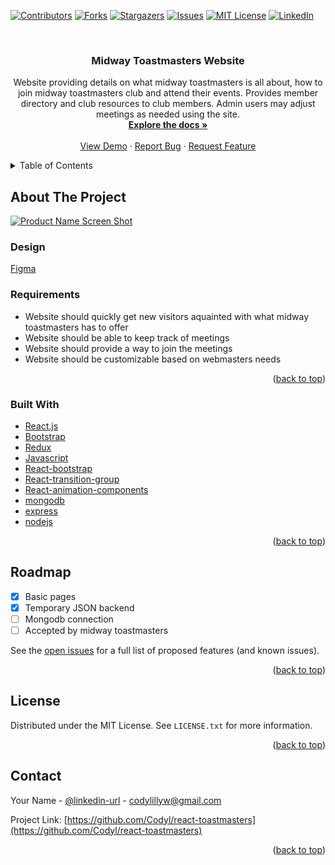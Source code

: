 <div id="top"></div>

[![Contributors][contributors-shield]][contributors-url]
[![Forks][forks-shield]][forks-url]
[![Stargazers][stars-shield]][stars-url]
[![Issues][issues-shield]][issues-url]
[![MIT License][license-shield]][license-url]
[![LinkedIn][linkedin-shield]][linkedin-url]



<!-- PROJECT LOGO -->
<br />
<div align="center">
<!--   <a href="https://github.com/Codyl/react-toastmasters">
    <img src="images/logo.png" alt="Logo" width="80" height="80">
  </a> -->

<h3 align="center">Midway Toastmasters Website</h3>

  <p align="center">
    Website providing details on what midway toastmasters is all about, how to join midway toastmasters club and attend their events. Provides member directory and club resources to club members. Admin users may adjust meetings as needed using the site.
    <br />
    <a href="https://github.com/Codyl/react-toastmasters"><strong>Explore the docs »</strong></a>
    <br />
    <br />
    <a href="https://mwtoastmasters.netlify.app">View Demo</a>
    ·
    <a href="https://github.com/Codyl/react-toastmasters/issues">Report Bug</a>
    ·
    <a href="https://github.com/Codyl/react-toastmasters/issues">Request Feature</a>
  </p>
</div>



<!-- TABLE OF CONTENTS -->
<details>
  <summary>Table of Contents</summary>
  <ol>
    <li>
      <a href="#about-the-project">About The Project</a>
      <ul>
        <li><a href="#built-with">Built With</a></li>
      </ul>
    </li>
    <li><a href="#roadmap">Roadmap</a></li>
    <li><a href="#contributing">Contributing</a></li>
    <li><a href="#license">License</a></li>
    <li><a href="#contact">Contact</a></li>
  </ol>
</details>



<!-- ABOUT THE PROJECT -->
## About The Project

[![Product Name Screen Shot][product-screenshot]](https://example.com)
### Design
[Figma](https://www.figma.com/file/89N7iy4UHFkvPAlwujOyhD/Toastmasters-bootstrap)

### Requirements
* Website should quickly get new visitors aquainted with what midway toastmasters has to offer
* Website should be able to keep track of meetings
* Website should provide a way to join the meetings
* Website should be customizable based on webmasters needs

<p align="right">(<a href="#top">back to top</a>)</p>



### Built With


* [React.js](https://reactjs.org/)
* [Bootstrap](https://getbootstrap.com)
* [Redux](https://redux.js.org/)
* [Javascript](https://www.w3schools.com/js/)
* [React-bootstrap](https://react-bootstrap.github.io/)
* [React-transition-group](https://reactcommunity.org/react-transition-group/)
* [React-animation-components](https://www.npmjs.com/package/react-animation-components)
* [mongodb](https://www.mongodb.com/)
* [express](https://expressjs.com/)
* [nodejs](https://nodejs.org/en/)

<!-- USAGE EXAMPLES -->
<!-- ## Usage

Use this space to show useful examples of how a project can be used. Additional screenshots, code examples and demos work well in this space. You may also link to more resources.

_For more examples, please refer to the [Documentation](https://example.com)_ -->

<p align="right">(<a href="#top">back to top</a>)</p>



<!-- ROADMAP -->
## Roadmap

- [x] Basic pages
- [x] Temporary JSON backend
- [ ] Mongodb connection
- [ ] Accepted by midway toastmasters

See the [open issues](https://github.com/Codyl/react-toastmasters/issues) for a full list of proposed features (and known issues).

<p align="right">(<a href="#top">back to top</a>)</p>



<!-- CONTRIBUTING -->
<!-- ## Contributing

Contributions are what make the open source community such an amazing place to learn, inspire, and create. Any contributions you make are **greatly appreciated**.

If you have a suggestion that would make this better, please fork the repo and create a pull request. You can also simply open an issue with the tag "enhancement".
Don't forget to give the project a star! Thanks again!

1. Fork the Project
2. Create your Feature Branch (`git checkout -b feature/AmazingFeature`)
3. Commit your Changes (`git commit -m 'Add some AmazingFeature'`)
4. Push to the Branch (`git push origin feature/AmazingFeature`)
5. Open a Pull Request

<p align="right">(<a href="#top">back to top</a>)</p>



<!-- LICENSE -->
## License

Distributed under the MIT License. See `LICENSE.txt` for more information.

<p align="right">(<a href="#top">back to top</a>)</p>



<!-- CONTACT -->
## Contact

Your Name - [@linkedin-url](https://www.linkedin.com/in/cody-lillywhite/) - codylillyw@gmail.com

Project Link: [https://github.com/Codyl/react-toastmasters](https://github.com/Codyl/react-toastmasters)

<p align="right">(<a href="#top">back to top</a>)</p>



<!-- MARKDOWN LINKS & IMAGES -->
<!-- https://www.markdownguide.org/basic-syntax/#reference-style-links -->
[contributors-shield]: https://img.shields.io/github/contributors/Codyl/react-toastmasters.svg?style=for-the-badge
[contributors-url]: https://github.com/Codyl/react-toastmasters/graphs/contributors
[forks-shield]: https://img.shields.io/github/forks/Codyl/react-toastmasters.svg?style=for-the-badge
[forks-url]: https://github.com/Codyl/react-toastmasters/network/members
[stars-shield]: https://img.shields.io/github/stars/Codyl/react-toastmasters.svg?style=for-the-badge
[stars-url]: https://github.com/Codyl/react-toastmasters/stargazers
[issues-shield]: https://img.shields.io/github/issues/Codyl/react-toastmasters.svg?style=for-the-badge
[issues-url]: https://github.com/Codyl/react-toastmasters/issues
[license-shield]: https://img.shields.io/github/license/Codyl/react-toastmasters.svg?style=for-the-badge
[license-url]: https://github.com/Codyl/react-toastmasters/blob/master/LICENSE.txt
[linkedin-shield]: https://img.shields.io/badge/-LinkedIn-black.svg?style=for-the-badge&logo=linkedin&colorB=555
[linkedin-url]: https://www.linkedin.com/in/cody-lillywhite/
[product-screenshot]: images/screenshot.png
